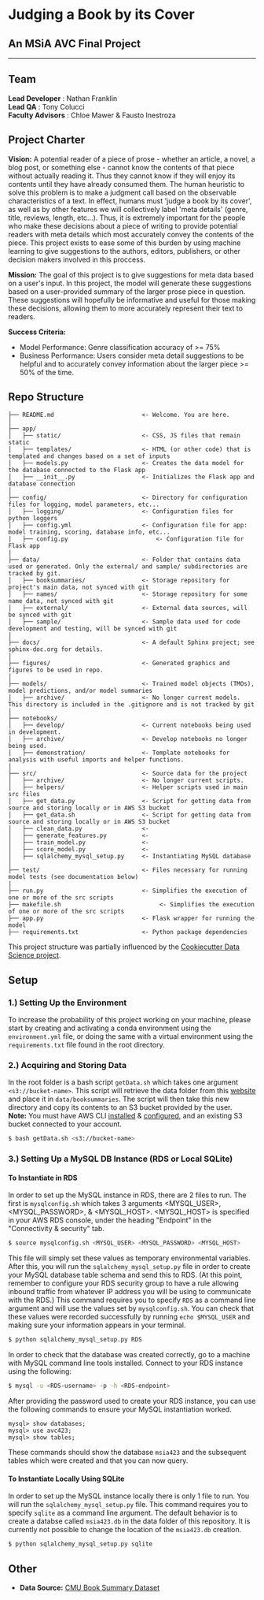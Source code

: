 # Judging a Book by its Cover
## An MSiA AVC Final Project
---
## Team
**Lead Developer** : Nathan Franklin  
**Lead QA** : Tony Colucci  
**Faculty Advisors** : Chloe Mawer & Fausto Inestroza  

## Project Charter

**Vision:** 
A potential reader of a piece of prose - whether an article, a novel, a blog post, or something else - cannot know the contents of that piece without actually reading it. Thus they cannot know if they will enjoy its contents until they have already consumed them. The human heuristic to solve this problem is to make a judgment call based on the observable characteristics of a text. In effect, humans must 'judge a book by its cover', as well as by other features we will collectively label 'meta details' (genre, title, reviews, length, etc...). Thus, it is extremely important for the people who make these decisions about a piece of writing to provide potential readers with meta details which most accurately convey the contents of the piece. This project exists to ease some of this burden by using machine learning to give suggestions to the authors, editors, publishers, or other decision makers involved in this proccess.

**Mission:** 
The goal of this project is to give suggestions for meta data based on a user's input. In this project, the model will generate these suggestions based on a user-provided summary of the larger prose piece in question. These suggestions will hopefully be informative and useful for those making these decisions, allowing them to more accurately represent their text to readers.

**Success Criteria:** 
* Model Performance: Genre classification accuracy of >= 75% 
* Business Performance:  Users consider meta detail suggestions to be helpful and to accurately convey information about the larger piece >= 50% of the time.

## Repo Structure

```
├── README.md                         <- Welcome. You are here.
│
├── app/
│   ├── static/                       <- CSS, JS files that remain static 
│   ├── templates/                    <- HTML (or other code) that is templated and changes based on a set of inputs
│   ├── models.py                     <- Creates the data model for the database connected to the Flask app 
│   ├── __init__.py                   <- Initializes the Flask app and database connection
│
├── config/                           <- Directory for configuration files for logging, model parameters, etc...
│   ├── logging/                      <- Configuration files for python loggers
│   ├── config.yml                    <- Configuration file for app: model training, scoring, database info, etc...
|   ├── config.py                         <- Configuration file for Flask app
|
├── data/                             <- Folder that contains data used or generated. Only the external/ and sample/ subdirectories are tracked by git. 
│   ├── booksummaries/                <- Storage repository for project's main data, not synced with git
│   ├── names/                        <- Storage repository for some name data, not synced with git
│   ├── external/                     <- External data sources, will be synced with git
│   ├── sample/                       <- Sample data used for code development and testing, will be synced with git
│
├── docs/                             <- A default Sphinx project; see sphinx-doc.org for details.
│
├── figures/                          <- Generated graphics and figures to be used in repo.
│
├── models/                           <- Trained model objects (TMOs), model predictions, and/or model summaries
│   ├── archive/                      <- No longer current models. This directory is included in the .gitignore and is not tracked by git
│
├── notebooks/
│   ├── develop/                      <- Current notebooks being used in development.
│   ├── archive/                      <- Develop notebooks no longer being used.
│   ├── demonstration/                <- Template notebooks for analysis with useful imports and helper functions. 
│
├── src/                              <- Source data for the project 
│   ├── archive/                      <- No longer current scripts.
│   ├── helpers/                      <- Helper scripts used in main src files 
│   ├── get_data.py                   <- Script for getting data from source and storing locally or in AWS S3 bucket
│   ├── get_data.sh                   <- Script for getting data from source and storing locally or in AWS S3 bucket
│   ├── clean_data.py                 <- 
│   ├── generate_features.py          <-  
│   ├── train_model.py                <-  
│   ├── score_model.py                <- 
│   ├── sqlalchemy_mysql_setup.py     <- Instantiating MySQL database 
│
├── test/                             <- Files necessary for running model tests (see documentation below) 
|
├── run.py                            <- Simplifies the execution of one or more of the src scripts 
├── makefile.sh                            <- Simplifies the execution of one or more of the src scripts
├── app.py                            <- Flask wrapper for running the model 
├── requirements.txt                  <- Python package dependencies 
```
This project structure was partially influenced by the [Cookiecutter Data Science project](https://drivendata.github.io/cookiecutter-data-science/).

## Setup

### 1.) Setting Up the Environment
To increase the probability of this project working on your machine, please start by creating and activating a conda environment using the `environment.yml` file, or doing the same with a virtual environment using the `requirements.txt` file found in the root directory.  

### 2.) Acquiring and Storing Data
In the root folder is a bash script `getData.sh` which takes one argument `<s3://bucket-name>`. This script will retrieve the data folder from this [website](http://www.cs.cmu.edu/~dbamman/booksummaries.html) and place it in `data/booksummaries`. The script will then take this new directory and copy its contents to an S3 bucket provided by the user.  
**Note:** You must have AWS CLI [installed](https://docs.aws.amazon.com/cli/latest/userguide/cli-chap-install.html) & [configured](https://docs.aws.amazon.com/cli/latest/userguide/cli-chap-configure.html), and an existing S3 bucket connected to your account.

```bash
$ bash getData.sh <s3://bucket-name>
```

### 3.) Setting Up a MySQL DB Instance (RDS or Local SQLite)
#### To Instantiate in RDS
In order to set up the MySQL instance in RDS, there are 2 files to run. The first is `mysqlconfig.sh` which takes 3 arguments <MYSQL_USER>, <MYSQL_PASSWORD>, & <MYSQL_HOST>. <MYSQL_HOST> is specified in your AWS RDS console, under the heading "Endpoint" in the "Connectivity & security" tab. 
```bash
$ source mysqlconfig.sh <MYSQL_USER> <MYSQL_PASSWORD> <MYSQL_HOST>
```
This file will simply set these values as temporary environmental variables.
After this, you will run the `sqlalchemy_mysql_setup.py` file in order to create your MySQL database table schema and send this to RDS. (At this point, remember to configure your RDS security group to have a rule allowing inbound traffic from whatever IP address you will be using to communicate with the RDS.) This command requires you to specify `RDS` as a command line argument and will use the values set by `mysqlconfig.sh`. You can check that these values were recorded successfully by running `echo $MYSQL_USER` and making sure your information appears in your terminal.

```bash
$ python sqlalchemy_mysql_setup.py RDS
```

In order to check that the database was created correctly, go to a machine with MySQL command line tools installed. Connect to your RDS instance using the following:
``` bash
$ mysql -u <RDS-username> -p -h <RDS-endpoint>
```
After providing the password used to create your RDS instance, you can use the following commands to ensure your MySQL instantiation worked. 
```
mysql> show databases;
mysql> use avc423;
mysql> show tables;
```
These commands should show the database `msia423` and the subsequent tables which were created and that you can now query.

#### To Instantiate Locally Using SQLite

In order to set up the MySQL instance locally there is only 1 file to run.
You will run the `sqlalchemy_mysql_setup.py` file. This command requires you to specify `sqlite` as a command line argument. The default behavior is to create a databse called `msia423.db` in the data folder of this repository. It is currently not possible to change the location of the `msia423.db` creation.

```bash
$ python sqlalchemy_mysql_setup.py sqlite
```


## Other
* **Data Source:** [CMU Book Summary Dataset](http://www.cs.cmu.edu/~dbamman/booksummaries.html)








